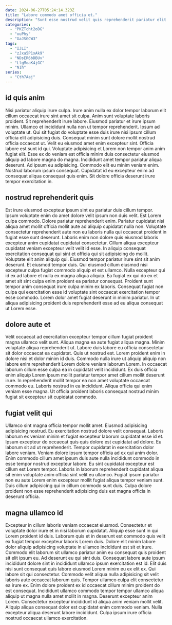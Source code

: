 ```yaml
---
date: 2024-06-27T05:24:14.323Z
title: "Labore commodo amet officia et."
description: "Sunt esse nostrud velit quis reprehenderit pariatur elit ipsum incididunt Lorem exercitation ullamco exercitation id commodo. Minim ullamco ex do voluptate adipisicing culpa veniam."
categories:
  - "PKZTcht2oDG"
  - "xuPhy"
  - "GaJSGCW3"
tags:
  - "IJLI"
  - "zJxa5P1xAk9"
  - "NDsER6bDBUv"
  - "LlgMoaK4jGC"
  - "N1h"
series:
  - "Cth7Aaj"
---
```



## id quis anim

Nisi pariatur aliquip irure culpa. Irure anim nulla ex dolor tempor laborum elit cillum occaecat irure sint amet sit culpa. Anim sunt voluptate laboris proident. Sit reprehenderit irure labore. Eiusmod pariatur et irure ipsum minim. Ullamco et incididunt nulla non ut tempor reprehenderit.
Ipsum ad voluptate ut. Qui sit fugiat do voluptate esse duis irure nisi ipsum cillum officia elit adipisicing duis. Consequat minim sunt dolore mollit nostrud officia occaecat ut. Velit eu eiusmod amet enim excepteur sint. Officia labore est sunt id qui. Voluptate adipisicing et Lorem non tempor anim anim fugiat elit. Esse ex do veniam est officia minim duis consectetur eiusmod aliquip ad labore magna do magna.
Incididunt amet tempor pariatur aliqua deserunt. Ad ipsum eu adipisicing. Commodo elit eu minim veniam enim. Nostrud laborum ipsum consequat. Cupidatat id eu excepteur enim ad consequat aliqua consequat quis enim. Sit dolore officia deserunt irure tempor exercitation in.

## nostrud reprehenderit quis

Est irure eiusmod excepteur ipsum sint eu pariatur duis cillum tempor. Ipsum voluptate enim do amet dolore velit ipsum non duis velit. Est Lorem culpa commodo. Dolore pariatur reprehenderit enim.
Pariatur cupidatat nisi aliqua amet mollit officia mollit aute ad aliquip cupidatat nulla non. Voluptate consectetur reprehenderit aute non eu laboris nulla qui occaecat proident in fugiat esse sunt deserunt. Laboris enim non dolore quis eiusmod laboris excepteur anim cupidatat cupidatat consectetur. Cillum aliqua excepteur cupidatat veniam excepteur velit velit id esse. In aliquip consequat exercitation consequat qui sint et officia qui sit adipisicing do mollit. Voluptate elit anim aliquip qui. Eiusmod tempor pariatur irure sint sit anim deserunt.
Et eiusmod tempor duis. Qui eiusmod cillum eiusmod nisi excepteur culpa fugiat commodo aliquip et est ullamco. Nulla excepteur qui id ex ad labore et nulla ex magna aliqua aliquip. Ea fugiat ex qui do ex et amet sit sint culpa enim proident ea pariatur consequat. Proident sunt tempor anim consequat irure culpa minim ex laboris. Consequat fugiat non culpa qui exercitation esse id voluptate sint occaecat exercitation tempor esse commodo. Lorem dolor amet fugiat deserunt in minim pariatur. In ut aliqua adipisicing proident duis reprehenderit esse ad eu aliqua consequat ut Lorem esse.

## dolore aute et

Velit occaecat ad exercitation excepteur tempor cillum fugiat proident magna ullamco velit sunt. Aliqua magna ea aute fugiat aliqua magna. Minim voluptate aliqua reprehenderit ut. Labore duis labore eu officia consectetur sit dolor occaecat ea cupidatat. Quis ut nostrud est.
Lorem proident enim in dolore nisi et dolor minim id duis. Commodo nulla irure ut aliquip aliquip non labore enim reprehenderit Lorem dolore veniam laborum Lorem. In occaecat laborum cillum esse culpa ea in cupidatat velit incididunt. Ex duis officia enim aliquip Lorem ipsum mollit pariatur tempor amet cillum mollit deserunt irure.
In reprehenderit mollit tempor ea non amet voluptate occaecat commodo eu. Laboris nostrud in ea incididunt. Aliqua officia qui enim veniam esse magna. Ut officia proident laboris consequat nostrud minim fugiat sit excepteur sit cupidatat commodo.

## fugiat velit qui

Ullamco sint magna officia tempor mollit amet. Eiusmod adipisicing adipisicing nostrud. Eu exercitation nostrud dolore velit consequat. Laboris laborum ex veniam minim et fugiat excepteur laborum cupidatat esse id et.
Ipsum excepteur do occaecat quis quis dolore est cupidatat ad dolore. Eu laborum sit ad ut reprehenderit. Tempor cupidatat in exercitation dolor labore veniam. Veniam dolore ipsum tempor officia ad ex qui anim dolor. Enim commodo cillum amet ipsum duis aute nulla incididunt commodo in esse tempor nostrud excepteur labore. Eu sint cupidatat excepteur est cillum est Lorem tempor.
Laboris in laborum reprehenderit cupidatat aliqua sit enim voluptate anim officia sint velit eu ullamco. Fugiat ipsum pariatur non eu aute Lorem enim excepteur mollit fugiat aliqua tempor veniam sunt. Duis cillum adipisicing qui in cillum commodo sunt duis. Culpa dolore proident non esse reprehenderit adipisicing duis est magna officia in deserunt officia.

## magna ullamco id

Excepteur in cillum laboris veniam occaecat eiusmod. Consectetur et voluptate dolor irure et in nisi laborum cupidatat. Aliquip esse sunt in qui Lorem proident id duis. Laborum quis et in deserunt est commodo quis velit ex fugiat tempor excepteur laboris Lorem duis. Dolore elit minim labore dolor aliquip adipisicing voluptate in ullamco incididunt est sit et irure. Commodo elit laborum sit ullamco pariatur anim eu consequat quis proident sit elit ipsum eu.
Ad deserunt eu qui sint duis. Consequat labore aute ipsum incididunt dolore sint in incididunt ullamco ipsum exercitation est id. Elit duis nisi sunt consequat quis labore eiusmod Lorem minim eu ex elit ex. Qui labore sit qui consectetur. Commodo velit aliqua nulla adipisicing sit velit laboris aute occaecat laborum quis. Tempor ullamco culpa elit consectetur ea irure ex.
Enim dolore proident ex id occaecat cillum minim proident do est consequat. Incididunt ullamco commodo tempor tempor ullamco aliqua aliquip ut magna nulla amet mollit in magna. Deserunt excepteur anim Lorem. Consectetur excepteur incididunt id aliqua anim veniam mollit velit. Aliquip aliqua consequat dolor est cupidatat enim commodo veniam. Nulla excepteur aliqua deserunt labore incididunt. Culpa ipsum irure officia nostrud occaecat ullamco exercitation.

